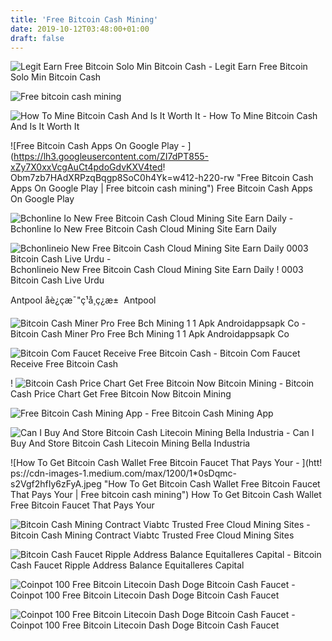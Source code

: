 ```yaml
---
title: 'Free Bitcoin Cash Mining'
date: 2019-10-12T03:48:00+01:00
draft: false
---
```


![Legit Earn Free Bitcoin Solo Min Bitcoin Cash - ](https://s3-ap-southeast-1.amazonaws.com/cs-public-uploads-prod/c475106a-c0fb-4d89-82ef-c6809a68cc6d "Legit Earn Free Bitcoin Solo Min Bitcoin Cash | Free bitcoin cash mining") Legit Earn Free Bitcoin Solo Min Bitcoin Cash

![Free bitcoin cash mining](https://steemitimages.com/0x0/https://d1vof77qrk4l5q.cloudfront.net/img/a3dcfeaf03a00d92467157d1d263aa09f1661c1f.jpg "Free bitcoin cash mining") 

![How To Mine Bitcoin Cash And Is It Worth It - ](https://i.ytimg.com/vi/pIXRaDjBcZE/maxresdefault.jpg "How To Mine Bitcoin Cash And Is It Worth It | Free bitcoin cash mining") How To Mine Bitcoin Cash And Is It Worth It

![Free Bitcoin Cash Apps On Google Play - ](https://lh3.googleusercontent.com/ZI7dPT855-xZy7X0xxVcgAuCt4pdoGdvKXV4ted!   Obm7zb7HAdXRPzqBqgp8SoC0h4Yk=w412-h220-rw "Free Bitcoin Cash Apps On Google Play | Free bitcoin cash mining") Free Bitcoin Cash Apps On Google Play

![Bchonline Io New Free Bitcoin Cash Cloud Mining Site Earn Daily - ](https://i.ytimg.com/vi/JOY77tuR-tU/hqdefault.jpg "Bchonline Io New Free Bitcoin Cash Cloud Mining Site Earn Daily | Free bitcoin cash mining") Bchonline Io New Free Bitcoin Cash Cloud Mining Site Earn Daily

![Bchonlineio New Free Bitcoin Cash Cloud Mining Site Earn Daily 0003 Bitcoin Cash Live Urdu - ](https://i.ytimg.com/vi/6kh02LxCEE8/maxresdefault.jpg "Bchonlineio New Free Bitcoin Cash Cloud Mining Site Earn Daily 0003 Bitcoin Cash Live Urdu | Free bitcoin cash mining") Bchonlineio New Free Bitcoin Cash Cloud Mining Site Earn Daily ! 0003 Bitcoin Cash Live Urdu

 Antpool åè¿çæ¯"ç¹å¸ç¿æ±  Antpool

![Bitcoin Cash Miner Pro Free Bch Mining 1 1 Apk Androidappsapk Co - ](https://img1.androidappsapk.co/poster/b/f/a/com.tnsoft.bitcoincashminerpro_freebchmining_5.png "Bitcoin Cash Miner Pro Free Bch Mining 1 1 Apk Androidappsapk Co | Free bitcoin cash mining") Bitcoin Cash Miner Pro Free Bch Mining 1 1 Apk Androidappsapk Co

![Bitcoin Com Faucet Receive Free Bitcoin Cash - ](https://free.bitcoin.com/images/card_default.png "Bitcoin Com Faucet Receive Free Bitcoin Cash | Free bitcoin cash mining") Bitcoin Com Faucet Receive Free Bitcoin Cash

! ![Bitcoin Cash Price Chart Get Free Bitcoin Now Bitcoin Mining - ](https://i.pinimg.com/736x/3a/4a/5e/3a4a5e7996e266794104fa4fe3c90e0e.jpg "Bitcoin Cash Price Chart Get Free Bitcoin Now Bitcoin Mining | Free bitcoin cash mining") Bitcoin Cash Price Chart Get Free Bitcoin Now Bitcoin Mining

![Free Bitcoin Cash Mining App - ](https://i.ytimg.com/vi/W2ys2zlkk5Q/maxresdefault.jpg "Free Bitcoin Cash Mining App | Free bitcoin cash mining") Free Bitcoin Cash Mining App

![Can I Buy And Store Bitcoin Cash Litecoin Mining Bella Industria - ](https://i.ytimg.com/vi/YHwOdiuUzmA/maxresdefault.jpg "Can I Buy And Store Bitcoin Cash Litecoin Mining Bella Industria | Free bitcoin cash mining") Can I Buy And Store Bitcoin Cash Litecoin Mining Bella Industria

![How To Get Bitcoin Cash Wallet Free Bitcoin Faucet That Pays Your - ](htt!   ps://cdn-images-1.medium.com/max/1200/1*0sDqmc-s2Vgf2hfIy6zFyA.jpeg "How To Get Bitcoin Cash Wallet Free Bitcoin Faucet That Pays Your | Free bitcoin cash mining") How To Get Bitcoin Cash Wallet Free Bitcoin Faucet That Pays Your

![Bitcoin Cash Mining Contract Viabtc Trusted Free Cloud Mining Sites - ](https://www.coinstaker.com/wp-content/uploads/2017/08/viabtc.jpg "Bitcoin Cash Mining Contract Viabtc Trusted Free Cloud Mining Sites | Free bitcoin cash mining") Bitcoin Cash Mining Contract Viabtc Trusted Free Cloud Mining Sites

![Bitcoin Cash Faucet Ripple Address Balance Equitalleres Capital - ](https://4.bp.blogspot.com/-snj86AH6JQY/XJN1VZUUcJI/AAAAAAAAQzg/V3cyYLLnhG4segZb2UbohovKWIDYYPzPgCLcBGAs/s1600/Coinfaucet.io+Signup.jpg "Bitcoin Cash Faucet Ripple Address Balance Equitalleres Capital !   | Free bitcoin cash mining") Bitcoin Cash Faucet Ripple Address Balance Equitalleres Capital

![Coinpot 100 Free Bitcoin Litecoin Dash Doge Bitcoin Cash Faucet - ](https://i2.wp.com/www.mrvyasidea.com/wp-content/uploads/2019/01/CoinPot-Home-Page.png?fit=526%2C416&ssl=1 "Coinpot 100 Free Bitcoin Litecoin Dash Doge Bitcoin Cash Faucet | Free bitcoin cash mining") Coinpot 100 Free Bitcoin Litecoin Dash Doge Bitcoin Cash Faucet

![Coinpot 100 Free Bitcoin Litecoin Dash Doge Bitcoin Cash Faucet - ](https://i2.wp.com/www.mrvyasidea.com/wp-content/uploads/2019/01/CoinPot-Home-Page.png?resize=345%2C273&ssl=1 "Coinpot 100 Free Bitcoin Litecoin Dash Doge Bitcoin Cash Faucet | Free bitcoin cash mining") Coinpot 100 Free Bitcoin Litecoin Dash Doge Bitcoin Cash Faucet
